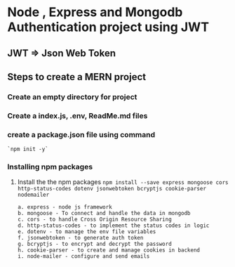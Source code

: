 # Node , Express and Mongodb Authentication project using JWT

## JWT => Json Web Token

## Steps to create a MERN project

### Create an empty directory for project

### Create a index.js, .env, ReadMe.md files

### create a package.json file using command

    `npm init -y`

### Installing npm packages

1.  Install the the npm packages
    `npm install --save express mongoose cors http-status-codes dotenv jsonwebtoken bcryptjs cookie-parser nodemailer`

        a. express - node js framework
        b. mongoose - To connect and handle the data in mongodb
        c. cors - to handle Cross Origin Resource Sharing
        d. http-status-codes - to implement the status codes in logic
        e. dotenv - to manage the env file variables
        f. jsonwebtoken - to generate auth token
        g. bcryptjs - to encrypt and decrypt the password
        h. cookie-parser - to create and manage cookies in backend
        i. node-mailer - configure and send emails
